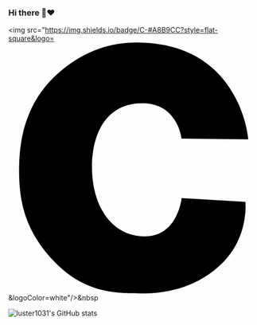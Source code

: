 ### Hi there 👋❤
<img src="https://img.shields.io/badge/C-#A8B9CC?style=flat-square&logo=<svg role="img" viewBox="0 0 24 24" xmlns="http://www.w3.org/2000/svg"><title>C</title><path d="M16.5921 9.1962s-.354-3.298-3.627-3.39c-3.2741-.09-4.9552 2.474-4.9552 6.14 0 3.6651 1.858 6.5972 5.0451 6.5972 3.184 0 3.5381-3.665 3.5381-3.665l6.1041.365s.36 3.31-2.196 5.836c-2.552 2.5241-5.6901 2.9371-7.8762 2.9201-2.19-.017-5.2261.034-8.1602-2.97-2.938-3.0101-3.436-5.9302-3.436-8.8002 0-2.8701.556-6.6702 4.047-9.5502C7.444.72 9.849 0 12.254 0c10.0422 0 10.7172 9.2602 10.7172 9.2602z"/></svg>&logoColor=white"/></a>&nbsp 



<!--
**luster1031/luster1031** is a ✨ _special_ ✨ repository because its `README.md` (this file) appears on your GitHub profile.

Here are some ideas to get you started:

- 🔭 I’m currently working on ...
- 🌱 I’m currently learning ...
- 👯 I’m looking to collaborate on ...
- 🤔 I’m looking for help with ...
- 💬 Ask me about ...
- 📫 How to reach me: ...
- 😄 Pronouns: ...
- ⚡ Fun fact: ...
-->
![luster1031's GitHub stats](https://github-readme-stats.vercel.app/api?username=luster1031&count_private=true&show_icons=true&theme=tokyonight)
